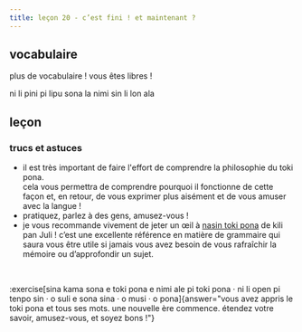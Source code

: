 ```yaml
---
title: leçon 20 - c’est fini ! et maintenant ?
---
```

## vocabulaire

plus de vocabulaire ! vous êtes libres !

ni li pini pi lipu sona la nimi sin li lon ala

## leçon
### trucs et astuces

- il est très important de faire l'effort de comprendre la philosophie du toki pona. \
cela vous permettra de comprendre pourquoi il fonctionne de cette façon et, en retour, de vous exprimer plus aisément et de vous amuser avec la langue !
- pratiquez, parlez à des gens, amusez-vous !
- je vous recommande vivement de jeter un œil à [nasin toki pona](https://github.com/kilipan/nasin-toki) de kili pan Juli ! c’est une excellente référence en matière de grammaire qui saura vous être utile si jamais vous avez besoin de vous rafraîchir la mémoire ou d’approfondir un sujet.

<br>

:exercise[sina kama sona e toki pona e nimi ale pi toki pona · ni li open pi tenpo sin · o suli e sona sina · o musi · o pona]{answer="vous avez appris le toki pona et tous ses mots. une nouvelle ère commence. étendez votre savoir, amusez-vous, et soyez bons !"}